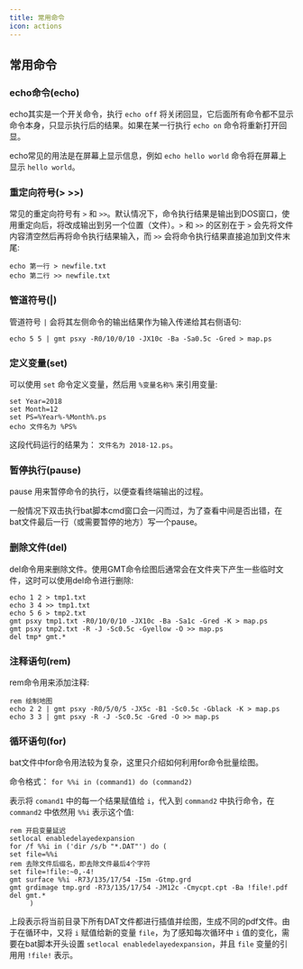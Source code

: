 ```yaml
---
title: 常用命令
icon: actions
---
```


## 常用命令

### echo命令(echo)

echo其实是一个开关命令，执行 `echo off` 将关闭回显，它后面所有命令都不显示命令本身，只显示执行后的结果。如果在某一行执行 `echo on` 命令将重新打开回显。

echo常见的用法是在屏幕上显示信息，例如 `echo hello world` 命令将在屏幕上显示 `hello world`。

### 重定向符号(> >>)

常见的重定向符号有 `>` 和 `>>`。默认情况下，命令执行结果是输出到DOS窗口，使用重定向后，将改成输出到另一个位置（文件）。`>` 和 `>>` 的区别在于 `>` 会先将文件内容清空然后再将命令执行结果输入，而 `>>` 会将命令执行结果直接追加到文件末尾:

```
echo 第一行 > newfile.txt
echo 第二行 >> newfile.txt
```

### 管道符号(|)

管道符号 `|` 会将其左侧命令的输出结果作为输入传递给其右侧语句:

```
echo 5 5 | gmt psxy -R0/10/0/10 -JX10c -Ba -Sa0.5c -Gred > map.ps
```

### 定义变量(set)

可以使用 `set` 命令定义变量，然后用 `%变量名称%` 来引用变量:

```
set Year=2018
set Month=12
set PS=%Year%-%Month%.ps
echo 文件名为 %PS%
```

这段代码运行的结果为： `文件名为 2018-12.ps`。

### 暂停执行(pause)

pause 用来暂停命令的执行，以便查看终端输出的过程。

一般情况下双击执行bat脚本cmd窗口会一闪而过，为了查看中间是否出错，在bat文件最后一行（或需要暂停的地方）写一个pause。

### 删除文件(del)

del命令用来删除文件。使用GMT命令绘图后通常会在文件夹下产生一些临时文件，这时可以使用del命令进行删除:

```
echo 1 2 > tmp1.txt
echo 3 4 >> tmp1.txt
echo 5 6 > tmp2.txt
gmt psxy tmp1.txt -R0/10/0/10 -JX10c -Ba -Sa1c -Gred -K > map.ps
gmt psxy tmp2.txt -R -J -Sc0.5c -Gyellow -O >> map.ps
del tmp* gmt.*
```

### 注释语句(rem)

rem命令用来添加注释:

```
rem 绘制地图
echo 2 2 | gmt psxy -R0/5/0/5 -JX5c -B1 -Sc0.5c -Gblack -K > map.ps
echo 3 3 | gmt psxy -R -J -Sc0.5c -Gred -O >> map.ps
```

### 循环语句(for)

bat文件中for命令用法较为复杂，这里只介绍如何利用for命令批量绘图。

命令格式： `for %%i in (command1) do (command2)`

表示将 `comand1` 中的每一个结果赋值给 `i`，代入到 `command2` 中执行命令，在 `command2` 中依然用 `%%i` 表示这个值:

```
rem 开启变量延迟
setlocal enabledelayedexpansion
for /f %%i in ('dir /s/b "*.DAT"') do (
set file=%%i
rem 去除文件后缀名，即去除文件最后4个字符
set file=!file:~0,-4!
gmt surface %%i -R73/135/17/54 -I5m -Gtmp.grd
gmt grdimage tmp.grd -R73/135/17/54 -JM12c -Cmycpt.cpt -Ba !file!.pdf
del gmt.*
     )
```

上段表示将当前目录下所有DAT文件都进行插值并绘图，生成不同的pdf文件。由于在循环中，又将 `i` 赋值给新的变量 `file`，为了感知每次循环中 `i` 值的变化，需要在bat脚本开头设置 `setlocal enabledelayedexpansion`，并且 `file` 变量的引用用 `!file!` 表示。








